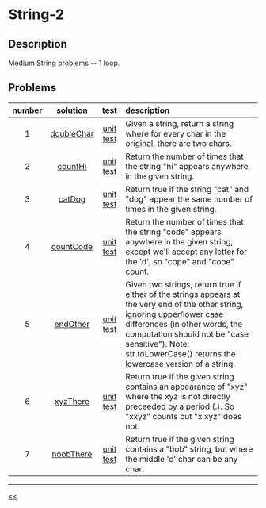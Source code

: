# String-2
## Description
Medium String problems -- 1 loop.

## Problems
number|solution|test|description
:-:|:-:|:-:|:--
1|[doubleChar](src/main/java/DoubleChar.java)|[unit test](src/test/java/DoubleCharTest.java)|Given a string, return a string where for every char in the original, there are two chars.
2|[countHi](src/main/java/CountHi.java)|[unit test](src/test/java/CountHiTest.java)|Return the number of times that the string "hi" appears anywhere in the given string.
3|[catDog](src/main/java/CatDog.java)|[unit test](src/test/java/CatDogTest.java)|Return true if the string "cat" and "dog" appear the same number of times in the given string.
4|[countCode](src/main/java/CountCode.java)|[unit test](src/test/java/CountCodeTest.java)|Return the number of times that the string "code" appears anywhere in the given string, except we'll accept any letter for the 'd', so "cope" and "cooe" count.
5|[endOther](src/main/java/EndOther.java)|[unit test](src/test/java/EndOtherTest.java)|Given two strings, return true if either of the strings appears at the very end of the other string, ignoring upper/lower case differences (in other words, the computation should not be "case sensitive"). Note: str.toLowerCase() returns the lowercase version of a string.
6|[xyzThere](src/main/java/XyzThere.java)|[unit test](src/test/java/XyzThereTest.java)|Return true if the given string contains an appearance of "xyz" where the xyz is not directly preceeded by a period (.). So "xxyz" counts but "x.xyz" does not.
7|[noobThere](src/main/java/NoobThere.java)|[unit test](src/test/java/NoobThereTest.java)|Return true if the given string contains a "bob" string, but where the middle 'o' char can be any char.
<hr/>
<!-- 0|[name](src/main/java)|[unit test](src/test/java)|desc-->

[<<](../README.md#coding-bat)

